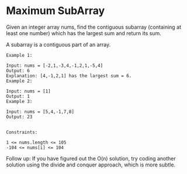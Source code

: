 # Maximum SubArray

Given an integer array nums, find the contiguous subarray (containing at least one number) which has the largest sum and return its sum.

A subarray is a contiguous part of an array.

 

```
Example 1:

Input: nums = [-2,1,-3,4,-1,2,1,-5,4]
Output: 6
Explanation: [4,-1,2,1] has the largest sum = 6.
Example 2:

Input: nums = [1]
Output: 1
Example 3:

Input: nums = [5,4,-1,7,8]
Output: 23
 

Constraints:

1 <= nums.length <= 105
-104 <= nums[i] <= 104
 ```

Follow up: If you have figured out the O(n) solution, try coding another solution using the divide and conquer approach, which is more subtle.
